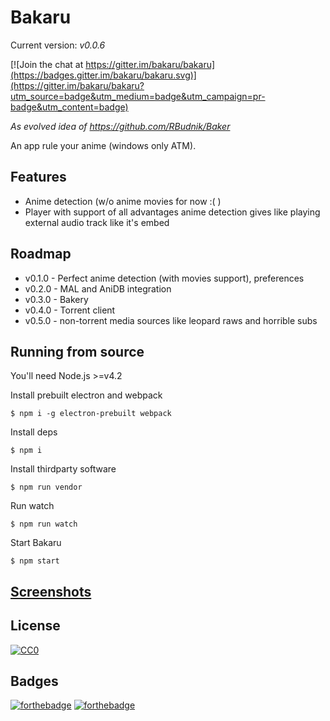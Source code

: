 # Bakaru

Current version: _v0.0.6_

[![Join the chat at https://gitter.im/bakaru/bakaru](https://badges.gitter.im/bakaru/bakaru.svg)](https://gitter.im/bakaru/bakaru?utm_source=badge&utm_medium=badge&utm_campaign=pr-badge&utm_content=badge)

_As evolved idea of https://github.com/RBudnik/Baker_

An app rule your anime (windows only ATM).

## Features

- Anime detection (w/o anime movies for now :( )
- Player with support of all advantages anime detection gives like playing external audio track like it's embed

## Roadmap

- v0.1.0 - Perfect anime detection (with movies support), preferences
- v0.2.0 - MAL and AniDB integration
- v0.3.0 - Bakery
- v0.4.0 - Torrent client
- v0.5.0 - non-torrent media sources like leopard raws and horrible subs

## Running from source

You'll need Node.js >=v4.2

Install prebuilt electron and webpack
```
$ npm i -g electron-prebuilt webpack
```

Install deps
```
$ npm i
```

Install thirdparty software
```
$ npm run vendor
```

Run watch
```
$ npm run watch
```

Start Bakaru
```
$ npm start
```

## [Screenshots](http://imgur.com/a/wiJNy)

## License

[![CC0](http://i.creativecommons.org/p/zero/1.0/88x31.png)](http://creativecommons.org/publicdomain/zero/1.0/)

## Badges

[![forthebadge](http://forthebadge.com/images/badges/designed-in-ms-paint.svg)](http://forthebadge.com)
[![forthebadge](http://forthebadge.com/images/badges/fuck-it-ship-it.svg)](http://forthebadge.com)
